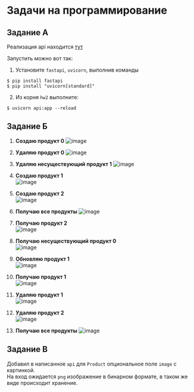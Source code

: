 # Задачи на программирование

## Задание А

Реализация api находится [тут](api.py)  

Запустить можно вот так:
1. Установите `fastapi`, `uvicorn`, выполнив команды
```
$ pip install fastapi
$ pip install "uvicorn[standard]"
```
2. Из корня `hw2` выполните:
```
$ uvicorn api:app --reload
```

## Задание Б
1. **Создаю продукт 0**
![image](screenshots/Б.1.png)  

2. **Удаляю продукт 0**
![image](screenshots/Б.2.png) 

3. **Удаляю несуществующий продукт 1**
![image](screenshots/Б.3.png) 

4. **Создаю продукт 1**  
![image](screenshots/Б.4.png) 
   
5. **Создаю продукт 2**  
![image](screenshots/Б.5.png) 
   
6. **Получаю все продукты**
![image](screenshots/Б.6.png)  
   
7. **Получаю продукт 2**  
![image](screenshots/Б.7.png) 
   
8. **Получаю несуществующий продукт 0**  
![image](screenshots/Б.8.png) 

9.  **Обновляю продукт 1**  
![image](screenshots/Б.9.png) 
    
10. **Получаю продукт 1**  
![image](screenshots/Б.10.png) 
    
11. **Удаляю продукт 1**  
![image](screenshots/Б.11.png) 
    
12. **Удаляю продукт 2**  
![image](screenshots/Б.12.png) 
    
13. **Получаю все продукты**
![image](screenshots/Б.13.png) 


## Задание В
Добавил в написанное `api` для `Product` опциональное поле `image` с картинкой.  
На вход ожидается `png` изображение в бинарном формате, в таком же виде происходит хранение. 